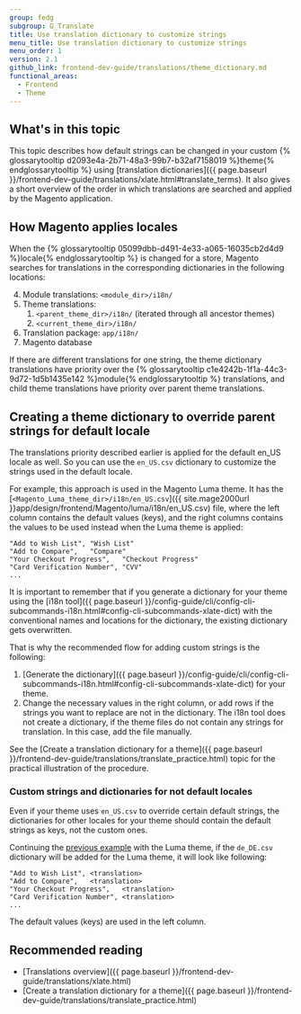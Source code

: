 ```yaml
---
group: fedg
subgroup: G_Translate
title: Use translation dictionary to customize strings
menu_title: Use translation dictionary to customize strings
menu_order: 1
version: 2.1
github_link: frontend-dev-guide/translations/theme_dictionary.md
functional_areas:
  - Frontend
  - Theme
---
```


## What's in this topic

This topic describes how default strings can be changed in your custom {% glossarytooltip d2093e4a-2b71-48a3-99b7-b32af7158019 %}theme{% endglossarytooltip %} using [translation dictionaries]({{ page.baseurl }}/frontend-dev-guide/translations/xlate.html#translate_terms). It also gives a short overview of the order in which translations are searched and applied by the Magento application.

## How Magento applies locales

When the {% glossarytooltip 05099dbb-d491-4e33-a065-16035cb2d4d9 %}locale{% endglossarytooltip %} is changed for a store, Magento searches for translations in the corresponding dictionaries in the following locations:

4. Module translations: `<module_dir>/i18n/`
4. Theme translations: 
	1. `<parent_theme_dir>/i18n/` (iterated through all ancestor themes)
	2. `<current_theme_dir>/i18n/`
4. Translation package: `app/i18n/`
5. Magento database

If there are different translations for one string, the theme dictionary translations have priority over the {% glossarytooltip c1e4242b-1f1a-44c3-9d72-1d5b1435e142 %}module{% endglossarytooltip %} translations, and child theme translations have priority over parent theme translations.

## Creating a theme dictionary to override parent strings for default locale

The translations priority described earlier is applied for the default en_US locale as well. So you can use the `en_US.csv` dictionary to customize the strings used in the default locale.

<span id="luma_example">For example, this approach is used in the Magento Luma theme. It has the 
[<code>&lt;Magento_Luma_theme_dir&gt;/i18n/en_US.csv</code>]({{ site.mage2000url }}app/design/frontend/Magento/luma/i18n/en_US.csv) file, where the left column contains the default values (keys), and the right columns contains the values to be used instead when the Luma theme is applied:
</span>

    "Add to Wish List",	"Wish List"
    "Add to Compare",	"Compare"
    "Your Checkout Progress",	"Checkout Progress"
    "Card Verification Number",	"CVV"
    ...

It is important to remember that if you generate a dictionary for your theme using the [i18n tool]({{ page.baseurl }}/config-guide/cli/config-cli-subcommands-i18n.html#config-cli-subcommands-xlate-dict) with the conventional names and locations for the dictionary, the existing dictionary gets overwritten. 

That is why the recommended flow for adding custom strings is the following:

1. [Generate the dictionary]({{ page.baseurl }}/config-guide/cli/config-cli-subcommands-i18n.html#config-cli-subcommands-xlate-dict) for your theme.
2. Change the necessary values in the right column, or add rows if the strings you want to replace are not in the dictionary. The i18n tool does not create a dictionary, if the theme files do not contain any strings for translation. In this case, add the file manually. 

See the [Create a translation dictionary for a theme]({{ page.baseurl }}/frontend-dev-guide/translations/translate_practice.html) topic for the practical illustration of the  procedure.



### Custom strings and dictionaries for not default locales
Even if your theme uses `en_US.csv` to override certain default strings, the dictionaries for other locales for your theme should contain the default strings as keys, not the custom ones. 

Continuing the [previous example](#luma_example) with the Luma theme, if the `de_DE.csv` dictionary will be added for the Luma theme, it will look like following:

    "Add to Wish List",	<translation>
    "Add to Compare",	<translation>
    "Your Checkout Progress",	<translation>
    "Card Verification Number",	<translation>
    ...

The default values (keys) are used in the left column.

## Recommended reading ##
- [Translations overview]({{ page.baseurl }}/frontend-dev-guide/translations/xlate.html)
-  [Create a translation dictionary for a theme]({{ page.baseurl }}/frontend-dev-guide/translations/translate_practice.html)
